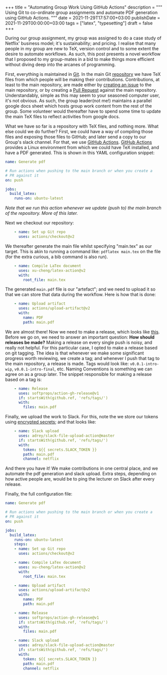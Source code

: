 +++
title = "Automating Group Work Using GitHub  Actions"
description = """
  Using Git to co-ordinate group assignments and automate PDF generation
  using GitHub Actions.
  """
date = 2021-11-29T17:57:00+03:00
publishDate = 2021-11-29T00:00:00+03:00
tags = ["latex", "typesetting"]
draft = false
+++

During our group assignment, my group was assigned to do a case study
of Netflix' business model; it's sustainability; and pricing.  I
realise that many people in my group are new to TeX, version control
and to some extent the desire to automate workflows.  As such, this
post presents a novel workflow that I proposed to my group-mates in a
bid to make things more efficient without diving deep into the arcanes
of programming.

First, everything is maintained in [Git](https://www.freecodecamp.org/news/learn-the-basics-of-git-in-under-10-minutes-da548267cc91/).  In the main Git [repository](https://github.com/BonfaceKilz/dsa8201-group-netflix-group-work) we
have TeX files from which people will be making their contributions.
Contributions, at least to the main repository, are made either by
[creating an issue](https://docs.github.com/en/issues/tracking-your-work-with-issues/creating-an-issue) to the main repository, or by creating a [Pull Request](https://docs.github.com/en/repositories/creating-and-managing-repositories/creating-a-new-repository)
against the main repository.  Understandably, simple as this may seem
to your seasoned computer user, it's not obvious.  As such, the group
leader(not me!) maintains a parallel google docs sheet which hosts
group work content from the rest of the group.  Some volunteer would
thereafter have to spend some time to update the main TeX files to
reflect activities from google docs.

What we have so far is a repository with TeX files, and nothing more.
What else could we do further?  First, we could have a way of
compiling those files and exposing those files to GitHub; and later
send a copy to our Group's slack channel.  For that, we use
[GitHub Actions](https://github.com/features/actions).  [GitHub Actions](https://github.com/features/actions) provides a Linux environment from which
we could have TeX installed, and have a PDF generated.  This is shown
in this YAML configuration snippet:

```yaml
name: Generate pdf

# Run actions when pushing to the main branch or when you create a
# PR against it
on: push

jobs:
  build_latex:
    runs-on: ubuntu-latest
```

_Note that we run this action whenever we update (push to) the main
branch of the repository.  More of this later._

Next we checkout our repository:

```yaml
    - name: Set up Git repo
      uses: actions/checkout@v2
```

We thereafter generate the main file whilst specifying "main.tex" as our target.  This is akin to running a command like: `pdflatex main.tex` on the file (for the extra curious, a bib command is also run).

```yaml
    - name: Compile LaTex document
      uses: xu-cheng/latex-action@v2
      with:
        root_file: main.tex
```

The generated `main.pdf` file is our "artefact"; and we need to upload it so that we can store that data during the workflow.  Here is how that is done:

```yaml
    - name: Upload artifact
      uses: actions/upload-artifact@v2
      with:
        name: PDF
        path: main.pdf
```

We are almost there!  Now we need to make a release, which looks like
[this](https://github.com/BonfaceKilz/dsa8201-group-netflix-group-work/releases).  Before we go on, we need to answer an important question: **How
should releases be made?** Making a release on every single push is
noisy, and really not helpful.  For this particular case, I opted to
make a release based on git tagging.  The idea is that whenever we
make some significant progress worth reviewing, we create a tag; and
whenever I push that tag to the main repository, a release is made.
Tags would look like: `v0.0.1-intro-wip`, `v0.0.1-intro-final`, etc.
Naming Conventions is something we can agree on as a group later.  The
snippet responsible for making a release based on a tag is:

```yaml
    - name: Release
      uses: softprops/action-gh-release@v1
      if: startsWith(github.ref, 'refs/tags/')
      with:
        files: main.pdf
```

Finally, we upload the work to Slack.  For this, note the we store our tokens using [encrypted secrets](https://docs.github.com/en/actions/security-guides/encrypted-secrets); and that looks like:

```yaml
    - name: Slack upload
      uses: adrey/slack-file-upload-action@master
      if: startsWith(github.ref, 'refs/tags/')
      with:
        token: ${{ secrets.SLACK_TOKEN }}
        path: main.pdf
        channel: netflix
```

And there you have it!  We make contributions in one central place,
and we automate the pdf generation and slack upload.  Extra steps,
depending on how active people are, would be to ping the lecturer on
Slack after every release.

Finally, the full configuration file:

```yaml
name: Generate pdf

# Run actions when pushing to the main branch or when you create a
# PR against it
on: push

jobs:
  build_latex:
    runs-on: ubuntu-latest
    steps:
    - name: Set up Git repo
      uses: actions/checkout@v2

    - name: Compile LaTex document
      uses: xu-cheng/latex-action@v2
      with:
        root_file: main.tex

    - name: Upload artifact
      uses: actions/upload-artifact@v2
      with:
        name: PDF
        path: main.pdf

    - name: Release
      uses: softprops/action-gh-release@v1
      if: startsWith(github.ref, 'refs/tags/')
      with:
        files: main.pdf

    - name: Slack upload
      uses: adrey/slack-file-upload-action@master
      if: startsWith(github.ref, 'refs/tags/')
      with:
        token: ${{ secrets.SLACK_TOKEN }}
        path: main.pdf
        channel: netflix
```